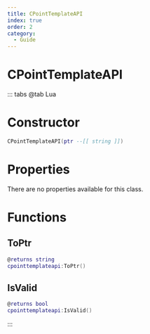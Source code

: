 ```yaml
---
title: CPointTemplateAPI
index: true
order: 2
category:
  - Guide
---
```


# CPointTemplateAPI

::: tabs
@tab Lua
# Constructor
```lua
CPointTemplateAPI(ptr --[[ string ]])
```
# Properties
There are no properties available for this class.
# Functions
## ToPtr
```lua
@returns string
cpointtemplateapi:ToPtr()
```
## IsValid
```lua
@returns bool
cpointtemplateapi:IsValid()
```

:::